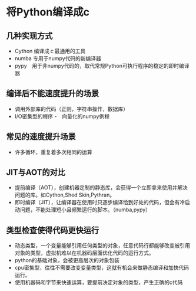 # 将Python编译成c

## 几种实现方式

- Cython 编译成ｃ最通用的工具
- numba 专用于numpy代码的新编译器
- pypy　用于非numpy代码的，取代常规Python可执行程序的稳定的即时编译器

## 编译后不能速度提升的场景

- 调用外部库的代码（正则，字符串操作，数据库）
- I/O密集型的程序
-　向量化的numpy例程

## 常见的速度提升场景

- 许多循环，重复着多次相同的运算

## JIT与AOT的对比

- 提前编译（AOT），创建机器定制的静态库，会获得一个立即拿来使用并解决问题的库。如Cython,Shed Skin,Pythran。
- 即时编译（JIT），让编译器在使用时只逐步编译恰到好处的代码，但会有冷启动问题，不能处理短小且频繁运行的脚本。（numba,pypy）

## 类型检查使得代码更快运行

- 动态类型，一个变量能够引用任何类型的对象，任意代码行都能够改变被引用对象的类型，虚拟机难以在机器码层面优化代码的运行方式。
- python的基础对象，会被更高层次的对象包装
- cpu密集型，往往不需要改变变量类型，这就有机会来做静态编译和加快代码运行。
- 使用机器码和字节来快速运算，要提前决定对象的类型，产生正确的c代码


